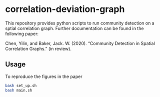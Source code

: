 # correlation-deviation-graph

This repository provides python scripts to run community detection on a sptial correlation graph. Further documentation can be found in the following paper:

Chen, Yilin, and Baker, Jack. W. (2020). “Community Detection in Spatial Correlation Graphs.” (in review).

## Usage

To reproduce the figures in the paper
```bash
bash set_up.sh
bash main.sh
```

